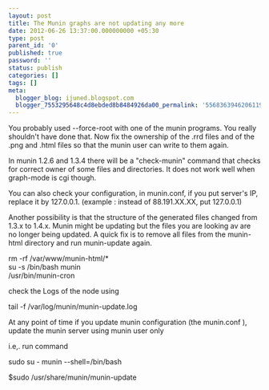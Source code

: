 ```yaml
---
layout: post
title: The Munin graphs are not updating any more
date: 2012-06-26 13:37:00.000000000 +05:30
type: post
parent_id: '0'
published: true
password: ''
status: publish
categories: []
tags: []
meta:
  blogger_blog: ijuned.blogspot.com
  blogger_7553295648c4d8ebded8b8484926da00_permalink: '5568363946206119058'
---
```

<div dir="ltr" style="text-align:left;">You probably used --force-root with one of the munin programs. You really <span class="IL_AD" id="IL_AD4">shouldn't have<span class="IL_AD_ICON"></span></span> done that. Now fix the ownership of the .rrd <span class="IL_AD" id="IL_AD10">files<span class="IL_AD_ICON"></span></span> and of the .png and .html files so that the munin user can write to them again.</p>
<p>In munin 1.2.6 and 1.3.4 there will be a "<span class="IL_AD" id="IL_AD5">check<span class="IL_AD_ICON"></span></span>-munin" command that checks for correct owner of some files and directories. It does not work well when graph-mode is cgi though.</p>
<p>You can also <span class="IL_AD" id="IL_AD1">check your<span class="IL_AD_ICON"></span></span> configuration, in munin.conf, if you put server's IP, replace it by  127.0.0.1. (example : instead of 88.191.XX.XX, put 127.0.0.1)</p>
<p>Another possibility is that the <span class="IL_AD" id="IL_AD9">structure<span class="IL_AD_ICON"></span></span> of the generated files changed from 1.3.x to 1.4.x. Munin might be updating but the files you are looking av are no longer being updated. A quick fix is to remove all files from the munin-html directory and run munin-update again.</p>
<p>rm -rf /var/www/munin-html/*<br />su -s /bin/<span class="IL_AD" id="IL_AD6">bash<span class="IL_AD_ICON"></span></span> munin<br />/usr/bin/munin-cron</p>
<p>check the Logs of the node using</p>
<p>tail -f /var/log/munin/munin-update.log</p>
<p><a name="more"></a>At any point of time if you update munin configuration (the munin.conf ), update the munin server using munin user only </p>
<p>i.e,. run command </p>
<p>sudo su - munin --shell=/bin/bash </p>
<p>$sudo /usr/share/munin/munin-update </div>
